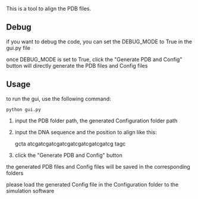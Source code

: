 This is a tool to align the PDB files.

## Debug

if you want to debug the code, you can set the DEBUG_MODE to True in the gui.py file

once DEBUG_MODE is set to True, click the "Generate PDB and Config" button will directly generate the PDB files and Config files

## Usage

to run the gui, use the following command:

```
python gui.py
```

1. input the PDB folder path, the generated Configuration folder path
2. input the DNA sequence and the position to align like this: 

      gcta
atcgatcgatcgatcgatcgatcgatcgatcg
                tagc


3. click the "Generate PDB and Config" button

the generated PDB files and Config files will be saved in the corresponding folders

please load the generated Config file in the Configuration folder to the simulation software
